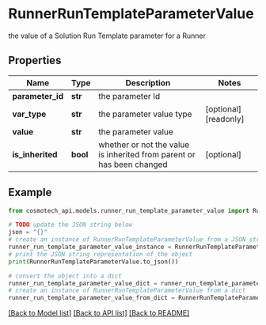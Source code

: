 # RunnerRunTemplateParameterValue

the value of a Solution Run Template parameter for a Runner

## Properties

Name | Type | Description | Notes
------------ | ------------- | ------------- | -------------
**parameter_id** | **str** | the parameter Id | 
**var_type** | **str** | the parameter value type | [optional] [readonly] 
**value** | **str** | the parameter value | 
**is_inherited** | **bool** | whether or not the value is inherited from parent or has been changed | [optional] 

## Example

```python
from cosmotech_api.models.runner_run_template_parameter_value import RunnerRunTemplateParameterValue

# TODO update the JSON string below
json = "{}"
# create an instance of RunnerRunTemplateParameterValue from a JSON string
runner_run_template_parameter_value_instance = RunnerRunTemplateParameterValue.from_json(json)
# print the JSON string representation of the object
print(RunnerRunTemplateParameterValue.to_json())

# convert the object into a dict
runner_run_template_parameter_value_dict = runner_run_template_parameter_value_instance.to_dict()
# create an instance of RunnerRunTemplateParameterValue from a dict
runner_run_template_parameter_value_from_dict = RunnerRunTemplateParameterValue.from_dict(runner_run_template_parameter_value_dict)
```
[[Back to Model list]](../README.md#documentation-for-models) [[Back to API list]](../README.md#documentation-for-api-endpoints) [[Back to README]](../README.md)


